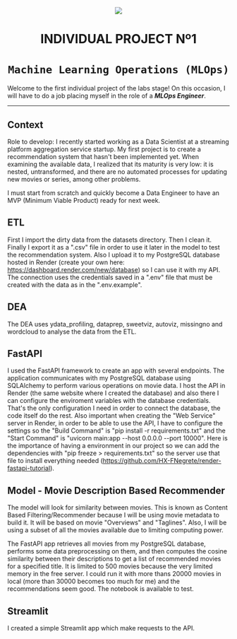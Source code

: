 <p align=center><img src=https://d31uz8lwfmyn8g.cloudfront.net/Assets/logo-henry-white-lg.png><p>

# <h1 align=center> **INDIVIDUAL PROJECT Nº1** </h1>

# <h1 align=center>**`Machine Learning Operations (MLOps)`**</h1>

Welcome to the first individual project of the labs stage! On this occasion, I will have to do a job placing myself in the role of a ***MLOps Engineer***.

<hr>  

## Context

Role to develop:
I recently started working as a Data Scientist at a streaming platform aggregation service startup. My first project is to create a recommendation system that hasn't been implemented yet. When examining the available data, I realized that its maturity is very low: it is nested, untransformed, and there are no automated processes for updating new movies or series, among other problems.

I must start from scratch and quickly become a Data Engineer to have an MVP (Minimum Viable Product) ready for next week.

## ETL

First I import the dirty data from the datasets directory. Then I clean it. Finally I export it as a ".csv" file in order to use it later in the model to test the recommendation system. Also I upload it to my PostgreSQL database hosted in Render (create your own here: https://dashboard.render.com/new/database) so I can use it with my API. The connection uses the credentials saved in a ".env" file that must be created with the data as in the ".env.example".

## DEA

The DEA uses ydata_profiling, dataprep, sweetviz, autoviz, missingno and wordcloud to analyse the data from the ETL.

## FastAPI

I used the FastAPI framework to create an app with several endpoints. The application communicates with my PostgreSQL database using SQLAlchemy to perform various operations on movie data. I host the API in Render (the same website where I created the database) and also there I can configure the enviroment variables with the database credentials. That's the only configuration I need in order to connect the database, the code itself do the rest. Also important when creating the "Web Service" server in Render, in order to be able to use the API, I have to configure the settings so the "Build Command" is "pip install -r requirements.txt" and the "Start Command" is "uvicorn main:app --host 0.0.0.0 --port 10000". Here is the importance of having a environment in our project so we can add the dependencies with "pip freeze > requirements.txt" so the server use that file to install everything needed (https://github.com/HX-FNegrete/render-fastapi-tutorial).

## Model - Movie Description Based Recommender

The model will look for similarity between movies. This is known as Content Based Filtering/Recommender because I will be using movie metadata to build it. It will be based on movie "Overviews" and "Taglines". Also, I will be using a subset of all the movies available due to limiting computing power.

The FastAPI app retrieves all movies from my PostgreSQL database, performs some data preprocessing on them, and then computes the cosine similarity between their descriptions to get a list of recommended movies for a specified title. It is limited to 500 movies because the very limited memory in the free server.
I could run it with more thans 20000 movies in local (more than 30000 becomes too much for me) and the recommendations seem good. The notebook is available to test.

## Streamlit

I created a simple Streamlit app which make requests to the API.